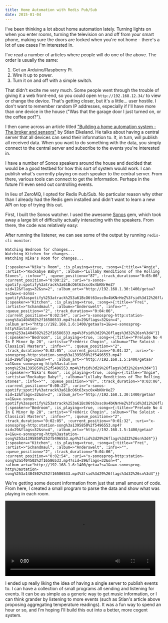 ```yaml
---
title: Home Automation with Redis Pub/Sub
date: 2015-01-04
---
```


I've been thinking a lot about home automation lately. Turning lights on when you enter rooms, turning the television on and off from your smart phone, making sure the doors are locked when you're not home - there's a lot of use cases I'm interested in.

I've read a number of articles where people will do one of the above. The order is usually the same:

1. Get an Arduino/Raspberry Pi.
2. Wire it up to power.
3. Turn it on and off with a simple switch.

That didn't excite me very much. Some people went through the trouble of giving it a web front-end, so you could open `http://192.168.12.34/` to view or change the device. That's getting closer, but it's a little... user hostile. I don't want to remember random IP addresses, especially if I'll have more than one device in the house ("Was that the garage door I just turned on, or the coffee pot?").

I then came across an article titled ["Building a home automation system - The broker and sensors"][home_automation] by Stian Eikeland. He talks about having a central server that all devices can send their information to. It, in turn, will publish all received data. When you want to do something with the data, you simply connect to the central server and subscribe to the events you're interested in.

I have a number of Sonos speakers around the house and decided that would be a good testbed for how this sort of system would work. I can publish what's currently playing on each speaker to the central server. From there, various tools can connect to get the information. Perhaps in the future I'll even send out controlling events.

In lieu of ZeroMQ, I opted for Redis Pub/Sub. No particular reason why other than I already had the Redis gem installed and didn't want to learn a new API on top of trying this out.

First, I built the Sonos watcher. I used the awesome [Sonos][sonos] gem, which took away a large bit of difficulty actually interacting with the speakers. From there, the code was relatively easy:

<script src="https://gist.github.com/McPolemic/b7bf0a227736fad45613.js"></script>

After running the listener, we can see some of the output by running `redis-cli monitor`:

```
Watching Bedroom for changes...
Watching Kitchen for changes...
Watching Nika's Room for changes...

{:speaker=>"Nika's Room", :is_playing=>true, :song=>{:title=>"Angie", :artist=>"Rockabye Baby!", :album=>"Lullaby Renditions of The Rolling Stones", :info=>"", :queue_position=>"87", :track_duration=>"0:03:06", :current_position=>"0:00:22", :uri=>"x-sonos-spotify:spotify%3atrack%3a61BcO6t63xsc0x4bKNrHeZ?sid=12&flags=32&sn=2", :album_art=>"http://192.168.1.30:1400/getaa?s=1&u=x-sonos-spotify%3aspotify%253atrack%253a61BcO6t63xsc0x4bKNrHeZ%3fsid%3d12%26flags%3d32%26sn%3d2"}}
{:speaker=>"Kitchen", :is_playing=>true, :song=>{:title=>"Frei", :artist=>"Schandmaul", :album=>"Anderswelt", :info=>"", :queue_position=>"2", :track_duration=>"0:04:06", :current_position=>"0:02:54", :uri=>"x-sonosprog-http:station-song%3a1404502%2f16586533.mp4?sid=29&flags=32&sn=4", :album_art=>"http://192.168.1.6:1400/getaa?s=1&u=x-sonosprog-http%3astation-song%253a1404502%252f16586533.mp4%3fsid%3d29%26flags%3d32%26sn%3d4"}}
{:speaker=>"Bedroom", :is_playing=>true, :song=>{:title=>"Prelude No 4 In E Minor Op 28", :artist=>"Frédéric Chopin", :album=>"The Soloist - Classical Masters", :info=>"", :queue_position=>"2", :track_duration=>"0:02:05", :current_position=>"0:01:32", :uri=>"x-sonosprog-http:station-song%3a1395850%2f5496553.mp4?sid=29&flags=32&sn=4", :album_art=>"http://192.168.1.5:1400/getaa?s=1&u=x-sonosprog-http%3astation-song%253a1395850%252f5496553.mp4%3fsid%3d29%26flags%3d32%26sn%3d4"}}
{:speaker=>"Nika's Room", :is_playing=>true, :song=>{:title=>"Angie", :artist=>"Rockabye Baby!", :album=>"Lullaby Renditions of The Rolling Stones", :info=>"", :queue_position=>"87", :track_duration=>"0:03:06", :current_position=>"0:00:22", :uri=>"x-sonos-spotify:spotify%3atrack%3a61BcO6t63xsc0x4bKNrHeZ?sid=12&flags=32&sn=2", :album_art=>"http://192.168.1.30:1400/getaa?s=1&u=x-sonos-spotify%3aspotify%253atrack%253a61BcO6t63xsc0x4bKNrHeZ%3fsid%3d12%26flags%3d32%26sn%3d2"}}
{:speaker=>"Bedroom", :is_playing=>true, :song=>{:title=>"Prelude No 4 In E Minor Op 28", :artist=>"Frédéric Chopin", :album=>"The Soloist - Classical Masters", :info=>"", :queue_position=>"2", :track_duration=>"0:02:05", :current_position=>"0:01:32", :uri=>"x-sonosprog-http:station-song%3a1395850%2f5496553.mp4?sid=29&flags=32&sn=4", :album_art=>"http://192.168.1.5:1400/getaa?s=1&u=x-sonosprog-http%3astation-song%253a1395850%252f5496553.mp4%3fsid%3d29%26flags%3d32%26sn%3d4"}}
{:speaker=>"Kitchen", :is_playing=>true, :song=>{:title=>"Frei", :artist=>"Schandmaul", :album=>"Anderswelt", :info=>"", :queue_position=>"2", :track_duration=>"0:04:06", :current_position=>"0:02:54", :uri=>"x-sonosprog-http:station-song%3a1404502%2f16586533.mp4?sid=29&flags=32&sn=4", :album_art=>"http://192.168.1.6:1400/getaa?s=1&u=x-sonosprog-http%3astation-song%253a1404502%252f16586533.mp4%3fsid%3d29%26flags%3d32%26sn%3d4"}}
```

We're getting some decent information from just that small amount of code. From here, I created a small program to parse the data and show what was playing in each room. 

<video width=480 autoplay=true src="https://www.dropbox.com/sc/sezzmqvg5hp2wqy/AACaS554VbNDnGNUlCGDcpPsa/0?dl=1"></video>

I ended up really liking the idea of having a single server to publish events to. I can have a collection of small programs all sending and listening for events. It can be as simple as a generic way to get music information, or I can think grander by listening to more events (such as Stian's article above proposing aggregating temperature readings). It was a fun way to spend an hour or so, and I'm hoping I'll build this out into a better, more cogent system.

[home_automation]: http://blog.eikeland.se/2012/09/24/building-a-home-automation-system-the-broker-and-sensors-part-2/
[sonos]: https://github.com/soffes/sonos
